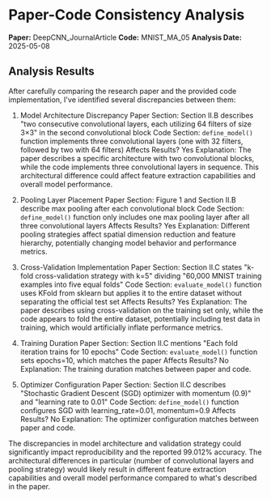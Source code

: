 # Paper-Code Consistency Analysis

**Paper:** DeepCNN_JournalArticle
**Code:** MNIST_MA_05
**Analysis Date:** 2025-05-08

## Analysis Results

After carefully comparing the research paper and the provided code implementation, I've identified several discrepancies between them:

1. Model Architecture Discrepancy
   Paper Section: Section II.B describes "two consecutive convolutional layers, each utilizing 64 filters of size 3×3" in the second convolutional block
   Code Section: `define_model()` function implements three convolutional layers (one with 32 filters, followed by two with 64 filters)
   Affects Results? Yes
   Explanation: The paper describes a specific architecture with two convolutional blocks, while the code implements three convolutional layers in sequence. This architectural difference could affect feature extraction capabilities and overall model performance.

2. Pooling Layer Placement
   Paper Section: Figure 1 and Section II.B describe max pooling after each convolutional block
   Code Section: `define_model()` function only includes one max pooling layer after all three convolutional layers
   Affects Results? Yes
   Explanation: Different pooling strategies affect spatial dimension reduction and feature hierarchy, potentially changing model behavior and performance metrics.

3. Cross-Validation Implementation
   Paper Section: Section II.C states "k-fold cross-validation strategy with k=5" dividing "60,000 MNIST training examples into five equal folds"
   Code Section: `evaluate_model()` function uses KFold from sklearn but applies it to the entire dataset without separating the official test set
   Affects Results? Yes
   Explanation: The paper describes using cross-validation on the training set only, while the code appears to fold the entire dataset, potentially including test data in training, which would artificially inflate performance metrics.

4. Training Duration
   Paper Section: Section II.C mentions "Each fold iteration trains for 10 epochs"
   Code Section: `evaluate_model()` function sets epochs=10, which matches the paper
   Affects Results? No
   Explanation: The training duration matches between paper and code.

5. Optimizer Configuration
   Paper Section: Section II.C describes "Stochastic Gradient Descent (SGD) optimizer with momentum (0.9)" and "learning rate to 0.01"
   Code Section: `define_model()` function configures SGD with learning_rate=0.01, momentum=0.9
   Affects Results? No
   Explanation: The optimizer configuration matches between paper and code.

The discrepancies in model architecture and validation strategy could significantly impact reproducibility and the reported 99.012% accuracy. The architectural differences in particular (number of convolutional layers and pooling strategy) would likely result in different feature extraction capabilities and overall model performance compared to what's described in the paper.